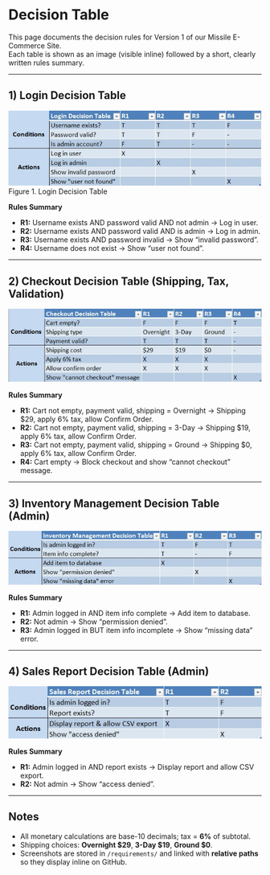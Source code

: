 # Decision Table

This page documents the decision rules for Version 1 of our Missile E-Commerce Site.  
Each table is shown as an image (visible inline) followed by a short, clearly written rules summary.

---

## 1) Login Decision Table
![Login Table](./login-table.jpg)
Figure 1. Login Decision Table

**Rules Summary**
- **R1:** Username exists AND password valid AND not admin → Log in user.
- **R2:** Username exists AND password valid AND is admin → Log in admin.
- **R3:** Username exists AND password invalid → Show “invalid password”.
- **R4:** Username does not exist → Show “user not found”.

---

## 2) Checkout Decision Table (Shipping, Tax, Validation)
![Checkout Table](./Checkout-table.jpg)

**Rules Summary**
- **R1:** Cart not empty, payment valid, shipping = Overnight → Shipping $29, apply 6% tax, allow Confirm Order.
- **R2:** Cart not empty, payment valid, shipping = 3-Day → Shipping $19, apply 6% tax, allow Confirm Order.
- **R3:** Cart not empty, payment valid, shipping = Ground → Shipping $0, apply 6% tax, allow Confirm Order.
- **R4:** Cart empty → Block checkout and show “cannot checkout” message.

---

## 3) Inventory Management Decision Table (Admin)
![Inventory Table](./inventory-table.jpg)

**Rules Summary**
- **R1:** Admin logged in AND item info complete → Add item to database.
- **R2:** Not admin → Show “permission denied”.
- **R3:** Admin logged in BUT item info incomplete → Show “missing data” error.

---

## 4) Sales Report Decision Table (Admin)
![Sales Table](./SalesReport-table.jpg)

**Rules Summary**
- **R1:** Admin logged in AND report exists → Display report and allow CSV export.
- **R2:** Not admin → Show “access denied”.

---

## Notes
- All monetary calculations are base-10 decimals; tax = **6%** of subtotal.
- Shipping choices: **Overnight $29**, **3-Day $19**, **Ground $0**.
- Screenshots are stored in `/requirements/` and linked with **relative paths** so they display inline on GitHub.
